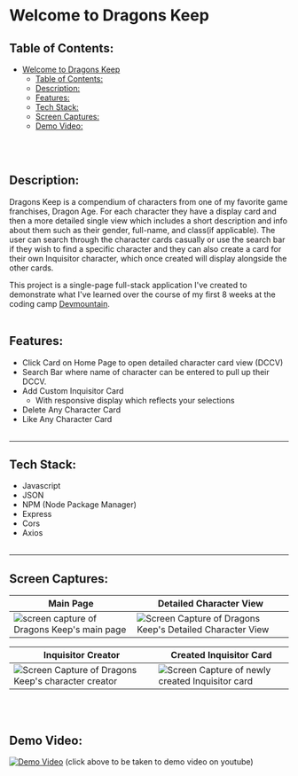 Welcome to Dragons Keep
======

## Table of Contents:
- [Welcome to Dragons Keep](#welcome-to-dragons-keep)
  - [Table of Contents:](#table-of-contents)
  - [Description:](#description)
  - [Features:](#features)
  - [Tech Stack:](#tech-stack)
  - [Screen Captures:](#screen-captures)
  - [Demo Video:](#demo-video)

<br></br>

## Description:
Dragons Keep is a compendium of characters from one of my favorite game franchises, Dragon Age. 
For each character they have a display card and then a more detailed single view which includes a short description and info about them such as their gender, full-name, and class(if applicable). The user can search through the character cards casually or use the search bar if they wish to find a specific character and they can also create a card for their own Inquisitor character, which once created will display alongside the other cards. 

This project is a single-page full-stack application I've created to demonstrate what I've learned over the course of my first 8 weeks at the coding camp [Devmountain][dev]. 
<br></br>

## Features:

- Click Card on Home Page to open detailed character card view (DCCV)
- Search Bar where name of character can be entered to pull up their DCCV.
- Add Custom Inquisitor Card
  - With responsive display which reflects your selections
- Delete Any Character Card
- Like Any Character Card
<br></br>

---

## Tech Stack:

  - Javascript
  - JSON 
  - NPM (Node Package Manager)
  - Express
  - Cors
  - Axios
<br></br>

---

## Screen Captures:

| Main Page | Detailed Character View |
|--|--|
| ![screen capture of Dragons Keep's main page][Main Page] | ![Screen Capture of Dragons Keep's Detailed Character View][Character View] |


|Inquisitor Creator | Created Inquisitor Card |
|--|--|
| ![Screen Capture of Dragons Keep's character creator][Char Creator] | ![Screen Capture of newly created Inquisitor card][Inq View] |
<br></br>

## Demo Video:
[![Demo Video](https://lh3.googleusercontent.com/pw/AL9nZEVG25ySuWmm3golE1-WHsGVOTR5xEWPk1-AHTWLIaNow7CNzISAlgNWHIu3r_IB9EGDuJd4PDgEELzuj4ieRn6oYMDFp9-0PT1zZJKrjyns66vC8BugEb5uAIxd2Wazl1Zc0R8UlzrXUuwvfsBC5ucZ=w1153-h642-no?authuser=0)](https://youtu.be/oBbiBo4XeeU "Project Demo | Dragons Keep")
(click above to be taken to demo video on youtube)
<br></br>


[Main Page]: https://lh3.googleusercontent.com/pw/AL9nZEXhcua_7L3siRK29mhri-GAj40J5QiEC4mgtEQgqKmPbIa4EPgMpeG9WZxT-5SlKZS-oFttbpauCHLa19kXVocmS3ARWrJwdRUVTmMFi1mThvyAaqmL_8lYBLWLjjr96gJjJ5sFskOR4qGShEn2ezpD=w1180-h662-no?authuser=0

[Character View]: https://lh3.googleusercontent.com/pw/AL9nZEWCKQBMCzZd6FBcv7h7t-OE8qAKyYzUySnZbSvK5DJ5GNNUw_QmfjnD6zY3TDX-Emj8Hy1XKSjebe1pTynHFzjZzVtdISivrQoXIQW_3SdvpfHU3UCSPHiZKskOJ4mS_U_HeNnJ8ZSljazs_SOm9E5I=w1180-h655-no?authuser=0

[Char Creator]: https://lh3.googleusercontent.com/pw/AL9nZEVpJoP78_c_ZDc5CuXkldeVvOLJDk38RyH_5xrVQcaeIXpry5ocQY18xHmn9iw6D3kZYyTreJUoEnAI92wXsVA08dM-gvmd5EXJFuS50fab5JYRZxQELpUiHDTKtouqvDuhuk9Sa-fgvgInrmGoJhEV=w1180-h655-no?authuser=0

[Inq View]: https://lh3.googleusercontent.com/pw/AL9nZEWamDdhv1nBXmfCZNbg3pbhESyep1XyBtxEq9rjBQaCdMV30hMPqJjDBO9X3pJMoQYeU5PruU9AjeCwsBVOgy8t0yRTesaNl6M221saJoLA92VOCpQL9RD0LbaewKQrj-Q8HlRTjFp4RLozfWEk0MVT=w1180-h655-no?authuser=0

[dev]: https://devmountain.com/?utm_source=adwords&utm_medium=ppc&utm_campaign=GoogleAds%20-%20io0_DevMountain%20-%20Struck_Brand%20-%20CON%20-%20CPC&utm_content=570690892069&gclid=Cj0KCQiA7bucBhCeARIsAIOwr-9jiQpL40Z1josMKjNskRtK_TzSSGVB_zedqTIwMHZTt0Hnlt7Y9uoaAnprEALw_wcB&utm_id=12310006501&utm_term=devmountain&campaignid=12310006501&adgroupid=118484441918&adid=570690892069&hsa_acc=7536270230&hsa_cam=12310006501&hsa_grp=118484441918&hsa_ad=570690892069&hsa_src=g&hsa_tgt=kwd-300980390522&hsa_kw=devmountain&hsa_mt=e&hsa_net=adwords&hsa_ver=3

[JS]: https://lh3.googleusercontent.com/pw/AL9nZEVkcZ67mhUfyUQWel_nuFiH-VZSbHU7uKu6INxpIeG9R1LFX29Z321Vd6WthbENdJK26cGouVyrbA3WU6Bv8KpHZikov3PAeFbvVC-Qx3vMixEpy7IpYsSfmptHJdfkDI1GGVmY7GysZjULSeMa5CCb=s275-no?authuser=0

[HTML]: https://lh3.googleusercontent.com/pw/AL9nZEXxRjAjNhQBxz_1vn4sUtHfuLkG_D5PID000vAG__1HqTIVqsFeodoGkFhT0kPqYene8e1UAUyXmM7BAPS4ukzYS660XFw_GeH21lCS0Sfq6Urg2ZrWun8bc6tSVsc5Hn1tRItfvF7M7Y7EQHE8YxYN=s274-no?authuser=0

[CSS]: https://lh3.googleusercontent.com/pw/AL9nZEVjBzv2aT8HIDgcHZnHiiPTbxJ-ehlsvbz0HOIgu-8pVYRTrAi2p4rT6vPXzl7NlLlcpIO-mF_7JMYWuQhUu3GFSmsKTvHrZ9nqrvmW96kNyE4EMMOeMVPqzbMgnE0g45fpmoEoCZ7chJXNl9iqum7N=w275-h274-no?authuser=0

[JSON]: https://lh3.googleusercontent.com/pw/AL9nZEWUt2u9JZv7RQ7uJ1v6O1rKxeLm_HOXwuDdIHYKAH_CSinaWge9YgqOF896kSuVvYk5CYKpzKMhKtqYeoZzbBxv3AYnkxDoSPwBG2Q3UZwaDcRP-KGeTefD8HwQvi4e8NK_KYSZfc7WrvTV7r3QWRb9=s275-no?authuser=0
